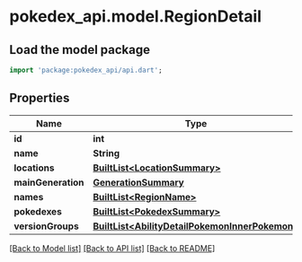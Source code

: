 # pokedex_api.model.RegionDetail

## Load the model package
```dart
import 'package:pokedex_api/api.dart';
```

## Properties
Name | Type | Description | Notes
------------ | ------------- | ------------- | -------------
**id** | **int** |  | 
**name** | **String** |  | 
**locations** | [**BuiltList&lt;LocationSummary&gt;**](LocationSummary.md) |  | 
**mainGeneration** | [**GenerationSummary**](GenerationSummary.md) |  | 
**names** | [**BuiltList&lt;RegionName&gt;**](RegionName.md) |  | 
**pokedexes** | [**BuiltList&lt;PokedexSummary&gt;**](PokedexSummary.md) |  | 
**versionGroups** | [**BuiltList&lt;AbilityDetailPokemonInnerPokemon&gt;**](AbilityDetailPokemonInnerPokemon.md) |  | 

[[Back to Model list]](../README.md#documentation-for-models) [[Back to API list]](../README.md#documentation-for-api-endpoints) [[Back to README]](../README.md)


